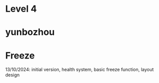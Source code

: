 # Level 4
# yunbozhou 
# Freeze

13/10/2024: initial version, health system, basic freeze function, layout design